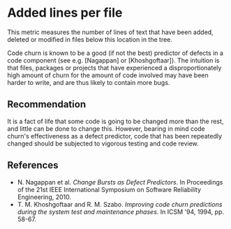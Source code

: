 # Added lines per file
This metric measures the number of lines of text that have been added, deleted or modified in files below this location in the tree.

Code churn is known to be a good (if not the best) predictor of defects in a code component (see e.g. \[Nagappan\] or \[Khoshgoftaar\]). The intuition is that files, packages or projects that have experienced a disproportionately high amount of churn for the amount of code involved may have been harder to write, and are thus likely to contain more bugs.


## Recommendation
It is a fact of life that some code is going to be changed more than the rest, and little can be done to change this. However, bearing in mind code churn's effectiveness as a defect predictor, code that has been repeatedly changed should be subjected to vigorous testing and code review.


## References
* N. Nagappan et al. *Change Bursts as Defect Predictors*. In Proceedings of the 21st IEEE International Symposium on Software Reliability Engineering, 2010.
* T. M. Khoshgoftaar and R. M. Szabo. *Improving code churn predictions during the system test and maintenance phases*. In ICSM '94, 1994, pp. 58-67.
